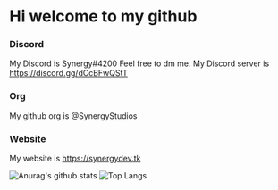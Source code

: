 # Hi welcome to my github
### Discord
My Discord is Synergy#4200 Feel free to dm me.
My Discord server is https://discord.gg/dCcBFwQStT
### Org
My github org is @SynergyStudios
### Website
My website is https://synergydev.tk


![Anurag's github stats](https://github-readme-stats.vercel.app/api?username=SynergyBest&count_private=true&show_icons=true&bg_color=01b78b&title_color=fff&text_color=fff)
![Top Langs](https://github-readme-stats.vercel.app/api/top-langs/?username=SynergyBest&layout=compact&count_private=true&bg_color=30,F6019D,9700CC,86A8E7)

